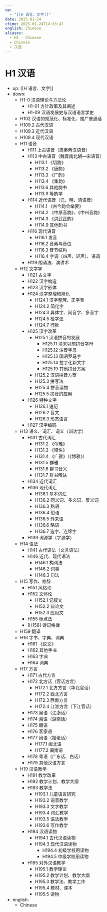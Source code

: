 ```yaml
---
up:
  - "[[H 语言、文字]]"
date: 2025-01-24
ctime: 2025-01-24T14:33:47
english: Chinese
aliases:
  - H1 - Chinese
  - Chinese
  - 汉语
---
```


# H1 汉语

- up: [[H 语言、文字]]
- down:
	- H1-0 汉语理论与方法论
		- H1-01 方针政策及其阐述
		- H1-09 汉语发展史与汉语语言学史
	- H102 汉语的规范化、标准化、推广普通话
	- H109.2 古代汉语
	- H109.3 近代汉语
	- H109.4 现代汉语
	- H11 语音
		- H111 上古语音（周秦两汉语音）
		- H113 中古语音（魏晋南北朝―宋语音）
			- H113.1 《切韵》
			- H113.2 《唐韵》
			- H113.3 《广韵》
			- H113.4 《集韵》
			- H113.6 其他韵书
			- H113.9 等韵学
		- H114 近代语音（元、明、清语音）
			- H114.1 《古今韵会举要》
			- H114.2 《中原音韵》、《中州音韵》
			- H114.3 《洪武正韵》
			- H114.9 其他韵书
		- H116 现代语音
			- H116.1 发音
			- H116.2 音素与音位
			- H116.3 音节结构
			- H116.4 字调（四声、轻声）、语调
		- H119 朗诵法、演讲术
	- H12 文字学
		- H121 古文字
		- H122 汉字构造
		- H123 汉字形体
		- H124 汉字整理和简化
			- H124.1 汉字整理、正字表
			- H124.2 简化字
			- H124.3 异体字、同音字、多音字
			- H124.5 检字法
			- H124.7 行款
		- H125 汉字改革
			- H125.1 汉语拼音的发展
				- H125.11 清末以前拼音字母
				- H125.12 注音字母
				- H125.13 国语罗马字
				- H125.14 拉丁化新文字
				- H125.19 其他拼音方案
			- H125.2 汉语拼音方案
			- H125.3 拼写法
			- H125.4 拼音读物
			- H125.5 拼音的应用
		- H126 特种文字
			- H126.1 速记
			- H126.2 盲文
			- H126.3 形态语言
		- H127 汉字编码
	- H13 语义、词汇、词义（训诂学）
		- H131 古代词汇
			- H131.2 《尔雅》
			- H131.3 《释名》
			- H131.4 《广雅》（《博雅》）
			- H131.5 群雅
			- H131.6 群书音义
			- H131.7 群书解诂
		- H134 近代词汇
		- H136 现代词汇
			- H136.1 基本词汇
			- H136.2 同义词、多义词、反义词
			- H136.3 熟语
			- H136.4 俗语
			- H136.5 外来语
			- H136.6 略语
			- H136.7 迭字、连绵字
		- H139 词源学（字源学）
	- H14 语法
		- H141 古代语法（文言语法）
		- H146 近代、现代语法
			- H146.1 构词法
			- H146.2 词类
			- H146.3 句法
	- H15 写作、修辞
		- H151 风格论
		- H152 文体论
			- H152.1 记叙文
			- H152.2 辩论文
			- H152.3 应用文
		- H155 标点法
		- [H158] 诗词格律
	- H159 翻译
	- H16 字书、字典、词典
		- H161 《说文》
		- H162 其他字书
		- H163 字典
		- H164 词典
	- H17 方言
		- H171 古代方言
		- H172 北方话（官话方言）
			- H172.1 北方方言（华北官话）
			- H172.2 西北方言
			- H172.3 西南方言
			- H172.4 江淮方言（下江官话）
		- H173 吴语（江浙话）
		- H174 湘语（湖南话）
		- H175 赣语
		- H176 客家语
		- H177 闽语（福佬话）
			- H177.1 闽北语
			- H177.2 闽南语
		- H178 粤语（广东话、白话）
		- H179 其他汉语方言
	- H19 汉语教学
		- H191 教学改革
		- H192 教学计划、教学大纲
		- H193 教学法
			- H193.1 儿童语言研究
			- H193.2 语音教学
			- H193.3 文字教学
			- H193.4 词汇教学
			- H193.5 语法教学
			- H193.6 写作教学
		- H194 汉语读物
			- H194.1 古代汉语读物
			- H194.3 现代汉语读物
				- H194.4 初级学校用读物
				- H194.5 中级学校用读物
		- H195 对外汉语教学
			- H195.1 教学理论
			- H195.2 教学计划、教学大纲
			- H195.3 教学法、教学工作
			- H195.4 教材、课本
			- H195.5 读物
- english:
	- Chinese
